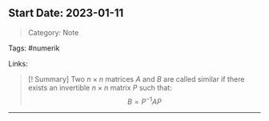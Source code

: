 ## Start Date: 2023-01-11

> Category: Note

Tags:
#numerik 

Links:


>[! Summary]
>Two $n\times n$ matrices $A$ and $B$ are called similar if there exists an invertible $n\times n$ matrix $P$ such that:
>$$B=P^{-1}AP$$

---

